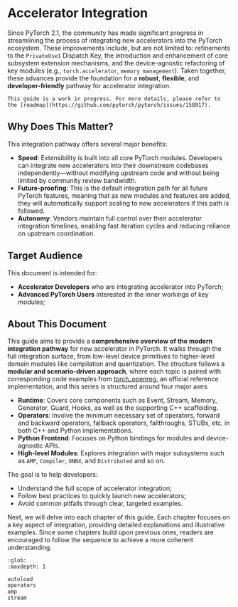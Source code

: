 # Accelerator Integration

Since PyTorch 2.1, the community has made significant progress in streamlining the process of integrating new accelerators into the PyTorch ecosystem. These improvements include, but are not limited to: refinements to the `PrivateUse1` Dispatch Key, the introduction and enhancement of core subsystem extension mechanisms, and the device-agnostic refactoring of key modules (e.g., `torch.accelerator`, `memory management`). Taken together, these advances provide the foundation for a **robust**, **flexible**, and **developer-friendly** pathway for accelerator integration.

```{note}
This guide is a work in progress. For more details, please refer to the [roadmap](https://github.com/pytorch/pytorch/issues/158917).
```

## Why Does This Matter?

This integration pathway offers several major benefits:

* **Speed**: Extensibility is built into all core PyTorch modules. Developers can integrate new accelerators into their downstream codebases independently—without modifying upstream code and without being limited by community review bandwidth.
* **Future-proofing**: This is the default integration path for all future PyTorch features, meaning that as new modules and features are added, they will automatically support scaling to new accelerators if this path is followed.
* **Autonomy**: Vendors maintain full control over their accelerator integration timelines, enabling fast iteration cycles and reducing reliance on upstream coordination.

## Target Audience

This document is intended for:

* **Accelerator Developers** who are integrating accelerator into PyTorch;
* **Advanced PyTorch Users** interested in the inner workings of key modules;

## About This Document

This guide aims to provide a **comprehensive overview of the modern integration pathway** for new accelerator in PyTorch. It walks through the full integration surface, from low-level device primitives to higher-level domain modules like compilation and quantization. The structure follows a **modular and scenario-driven approach**, where each topic is paired with corresponding code examples from [torch_openreg][OpenReg URL], an official reference implementation, and this series is structured around four major axes:

* **Runtime**: Covers core components such as Event, Stream, Memory, Generator, Guard, Hooks, as well as the supporting C++ scaffolding.
* **Operators**: Involve the minimum necessary set of operators, forward and backward operators, fallback operators, fallthroughs, STUBs, etc. in both C++ and Python implementations.
* **Python Frontend**: Focuses on Python bindings for modules and device-agnostic APIs.
* **High-level Modules**: Explores integration with major subsystems such as `AMP`, `Compiler`, `ONNX`, and `Distributed` and so on.

The goal is to help developers:

* Understand the full scope of accelerator integration;
* Follow best practices to quickly launch new accelerators;
* Avoid common pitfalls through clear, targeted examples.

Next, we will delve into each chapter of this guide. Each chapter focuses on a key aspect of integration, providing detailed explanations and illustrative examples. Since some chapters build upon previous ones, readers are encouraged to follow the sequence to achieve a more coherent understanding.

```{toctree}
:glob:
:maxdepth: 1

autoload
operators
amp
stream
```

[OpenReg URL]: https://github.com/pytorch/pytorch/tree/main/test/cpp_extensions/open_registration_extension/torch_openreg "OpenReg URL"
